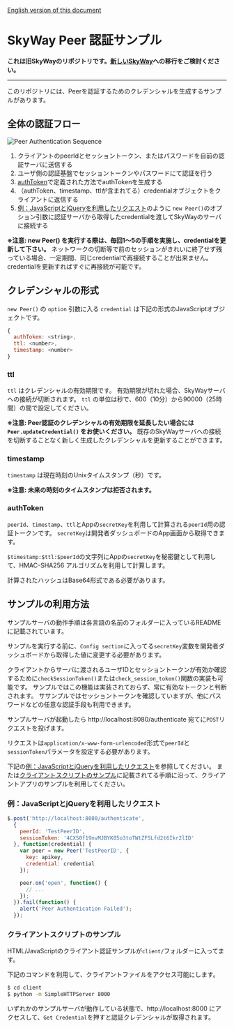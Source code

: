 [English version of this document](./README.md)

# SkyWay Peer 認証サンプル

**これは旧SkyWayのリポジトリです。[新しいSkyWay](<https://skyway.ntt.com>)への移行をご検討ください。**

---

このリポジトリには、Peerを認証するためのクレデンシャルを生成するサンプルがあります。

## 全体の認証フロー

![Peer Authentication Sequence](imgs/sequence_jp.png)

1. クライアントのpeerIdとセッショントークン、またはパスワードを自前の認証サーバに送信する
2. ユーザ側の認証基盤でセッショントークンやパスワードにて認証を行う
3. [authToken](#authtoken)で定義された方法でauthTokenを生成する
4. （authToken、timestamp、ttlが含まれてる）credentialオブジェクトをクライアントに返信する
5. [例：JavaScriptとjQueryを利用したリクエスト](#例javascriptとjqueryを利用したリクエスト)のように `new Peer()`のオプション引数に認証サーバから取得したcredentialを渡してSkyWayのサーバに接続する

**※注意: new Peer() を実行する際は、毎回1〜5の手順を実施し、credentialを更新して下さい。** ネットワークの切断等で前のセッションがきれいに終了せず残っている場合、一定期間、同じcredentialで再接続することが出来ません。credentialを更新すればすぐに再接続が可能です。

## クレデンシャルの形式

`new Peer()` の `option` 引数に入る `credential` は下記の形式のJavaScriptオブジェクトです。

```javascript
{
  authToken: <string>,
  ttl: <number>,
  timestamp: <number>
}
```

### ttl

`ttl` はクレデンシャルの有効期限です。
有効期限が切れた場合、SkyWayサーバへの接続が切断されます。
`ttl` の単位は秒で、600（10分）から90000（25時間）の間で設定してください。

**※注意: Peer認証のクレデンシャルの有効期限を延長したい場合には `Peer.updateCredential()` をお使いください。**
既存のSkyWayサーバへの接続を切断することなく新しく生成したクレデンシャルを更新することができます。

### timestamp

`timestamp` は現在時刻のUnixタイムスタンプ（秒）です。

**※注意: 未来の時刻のタイムスタンプは拒否されます。**

### authToken

`peerId`、`timestamp`、`ttl`とAppの`secretKey`を利用して計算される`peerId`用の認証トークンです。
`secretKey`は開発者ダッシュボードのApp画面から取得できます。

`$timestamp:$ttl:$peerId`の文字列にAppの`secretKey`を秘密鍵として利用して、HMAC-SHA256 アルゴリズムを利用して計算します。

計算されたハッシュはBase64形式である必要があります。

## サンプルの利用方法

サンプルサーバの動作手順は各言語の名前のフォルダーに入っているREADMEに記載されています。

サンプルを実行する前に、`Config section`に入ってる`secretKey`変数を開発者ダッシュボードから取得した値に変更する必要があります。

クライアントからサーバに渡されるユーザIDとセッショントークンが有効か確認するために`checkSessionToken()`または`check_session_token()`関数の実装も可能です。
サンプルではこの機能は実装されておらず、常に有効なトークンと判断されます。
ササンプルではセッショントークンを確認していますが、他にパスワードなどの任意な認証手段も利用できます。

サンプルサーバが起動したら http://localhost:8080/authenticate 宛てに`POST`リクエストを投げます。

リクエストは`application/x-www-form-urlencoded`形式で`peerId`と`sessionToken`パラメータを設定する必要があります。

下記の[例：JavaScriptとjQueryを利用したリクエスト](#例javascriptとjqueryを利用したリクエスト)を参照してください。
または[クライアントスクリプトのサンプル](#クライアントスクリプトのサンプル)に記載されてる手順に沿って、クライアントアプリのサンプルを利用してください。

### 例：JavaScriptとjQueryを利用したリクエスト

```javascript
$.post('http://localhost:8080/authenticate',
  {
    peerId: 'TestPeerID',
    sessionToken: '4CXS0f19nvMJBYK05o3toTWtZF5Lfd2t6Ikr2lID'
  }, function(credential) {
    var peer = new Peer('TestPeerID', {
      key: apikey,
      credential: credential
    });

    peer.on('open', function() {
      // ...
    });
  }).fail(function() {
    alert('Peer Authentication Failed');
  });
```

### クライアントスクリプトのサンプル

HTML/JavaScriptのクライアント認証サンプルが`client/`フォルダーに入ってます。

下記のコマンドを利用して、クライアントファイルをアクセス可能にします。

```bash
$ cd client
$ python -m SimpleHTTPServer 8000
```

いずれかのサンプルサーバが動作している状態で、http://localhost:8000 にアクセスして、`Get Credential`を押すと認証クレデンシャルが取得されます。
